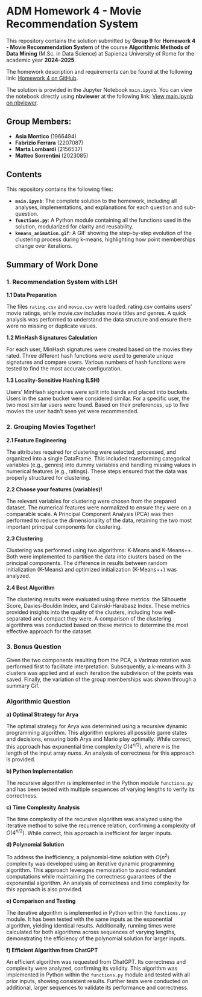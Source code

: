 # ADM Homework 4 - Movie Recommendation System

This repository contains the solution submitted by **Group 9** for **Homework 4 - Movie Recommendation System** of the course **Algorithmic Methods of Data Mining** (M.Sc. in Data Science) at Sapienza University of Rome for the academic year **2024–2025**. 

The homework description and requirements can be found at the following link: [Homework 4 on GitHub](https://github.com/Sapienza-University-Rome/ADM/tree/master/2024/Homework_4).

The solution is provided in the Jupyter Notebook `main.ipynb`. You can view the notebook directly using **nbviewer** at the following link: [View main.ipynb on nbviewer](https://nbviewer.org/github/FabrizioFerrara03/ADM-HW4/blob/main/main_last.ipynb).

## Group Members:
- **Asia Montico** (1966494)
- **Fabrizio Ferrara** (2207087)
- **Marta Lombardi** (2156537)
- **Matteo Sorrentini** (2023085)

## Contents

This repository contains the following files:

- **`main.ipynb`**: The complete solution to the homework, including all analyses, implementations, and explanations for each question and sub-question.
- **`functions.py`**: A Python module containing all the functions used in the solution, modularized for clarity and reusability.
- **`kmeans_animation.gif`**: A GIF showing the step-by-step evolution of the clustering process during k-means, highlighting how point memberships change over iterations.

## Summary of Work Done

### 1. Recommendation System with LSH
**1.1 Data Preparation**

The files `rating.csv` and `movie.csv` were loaded. rating.csv contains users’ movie ratings, while movie.csv includes movie titles and genres. A quick analysis was performed to understand the data structure and ensure there were no missing or duplicate values.

**1.2 MinHash Signatures Calculation**

For each user, MinHash signatures were created based on the movies they rated. Three different hash functions were used to generate unique signatures and compare users. Various numbers of hash functions were tested to find the most accurate configuration.

**1.3 Locality-Sensitive Hashing (LSH)**

Users’ MinHash signatures were split into bands and placed into buckets. Users in the same bucket were considered similar. For a specific user, the two most similar users were found. Based on their preferences, up to five movies the user hadn’t seen yet were recommended.

### 2. Grouping Movies Together!
**2.1 Feature Engineering**

The attributes required for clustering were selected, processed, and organized into a single DataFrame. This included transforming categorical variables (e.g., genres) into dummy variables and handling missing values in numerical features (e.g., ratings). These steps ensured that the data was properly structured for clustering.

**2.2 Choose your features (variables)!**

The relevant variables for clustering were chosen from the prepared dataset. The numerical features were normalized to ensure they were on a comparable scale. A Principal Component Analysis (PCA) was then performed to reduce the dimensionality of the data, retaining the two most important principal components for clustering.

**2.3 Clustering**

Clustering was performed using two algorithms: K-Means and K-Means++. Both were implemented to partition the data into clusters based on the principal components. The difference in results between random initialization (K-Means) and optimized initialization (K-Means++) was analyzed.

**2.4 Best Algorithm**

The clustering results were evaluated using three metrics: the Silhouette Score, Davies-Bouldin Index, and Calinski-Harabasz Index. These metrics provided insights into the quality of the clusters, including how well-separated and compact they were. A comparison of the clustering algorithms was conducted based on these metrics to determine the most effective approach for the dataset.

### 3. Bonus Question

Given the two components resulting from the PCA, a Varimax rotation was performed first to facilitate interpretation. Subsequently, a k-means with 3 clusters was applied and at each iteration the subdivision of the points was saved. Finally, the variation of the group memberships was shown through a summary Gif.

### Algorithmic Question

**a) Optimal Strategy for Arya**

The optimal strategy for Arya was determined using a recursive dynamic programming algorithm. This algorithm explores all possible game states and decisions, ensuring both Arya and Mario play optimally. While correct, this approach has exponential time complexity $O(4^{n/2})$, where $n$ is the length of the input array *nums*. An analysis of correctness for this approach is provided.

**b) Python Implementation**

The recursive algorithm is implemented in the Python module `functions.py` and has been tested with multiple sequences of varying lengths to verify its correctness.

**c) Time Complexity Analysis**

The time complexity of the recursive algorithm was analyzed using the iterative method to solve the recurrence relation, confirming a complexity of $O(4^{n/2})$. While correct, this approach is inefficient for larger inputs.

**d) Polynomial Solution**

To address the inefficiency, a polynomial-time solution with $O(n^2)$ complexity was developed using an iterative dynamic programming algorithm. This approach leverages memoization to avoid redundant computations while maintaining the correctness guarantees of the exponential algorithm. An analysis of correctness and time complexity for this approach is also provided.

**e) Comparison and Testing**

The iterative algorithm is implemented in Python within the `functions.py` module. It has been tested with the same inputs as the exponential algorithm, yielding identical results. Additionally, running times were calculated for both algorithms across sequences of varying lengths, demonstrating the efficiency of the polynomial solution for larger inputs.

**f) Efficient Algorithm from ChatGPT**

An efficient algorithm was requested from ChatGPT. Its correctness and complexity were analyzed, confirming its validity. This algorithm was implemented in Python within the `functions.py` module and tested with all prior inputs, showing consistent results. Further tests were conducted on additional, larger sequences to validate its performance and correctness.
